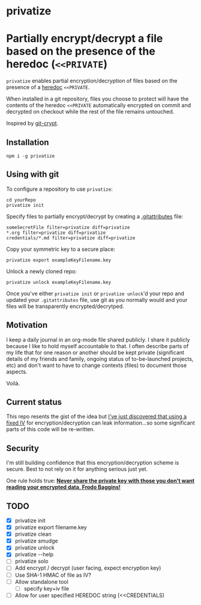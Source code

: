 # privatize
Partially encrypt/decrypt a file based on the presence of the heredoc (`<<PRIVATE`)
===================================================================================

`privatize` enables partial encryption/decryption of files based on the
presence of a [heredoc](https://en.wikipedia.org/wiki/Here_document)
`<<PRIVATE`.

When installed in a git repository, files you choose to protect will
have the contents of the heredoc `<<PRIVATE` automatically encrypted
on commit and decrypted on checkout while the rest of the file remains
untouched.

Inspired by [git-crypt](https://github.com/AGWA/git-crypt).

## Installation
`npm i -g privatize`

## Using with git
To configure a repository to use `privatize`:
```
cd yourRepo
privatize init
```

Specify files to partially encrypt/decrypt by creating a
[.gitattributes](https://git-scm.com/book/en/v2/Customizing-Git-Git-Attributes)
file:

```
someSecretFile filter=privatize diff=privatize
*.org filter=privatize diff=privatize
credentials/*.md filter=privatize diff=privatize
```

Copy your symmetric key to a secure place:
```
privatize export exampleKeyFilename.key
```

Unlock a newly cloned repo:
```
privatize unlock exampleKeyFilename.key
```

Once you've either `privatize init` or `privatize unlock`'d your repo
and updated your `.gitattributes` file, use git as you normally would
and your files will be transparently encrypted/decrytped.

## Motivation

I keep a daily journal in an org-mode file shared publicly. I share it
publicly because I like to hold myself accountable to that. I often
describe parts of my life that for one reason or another should be
kept private (significant details of my friends and family, ongoing
status of to-be-launched projects, etc) and don't want to have to
change contexts (files) to document those aspects.

Voilà.

## Current status

This repo resents the gist of the idea but [I've just discovered that
using a fixed IV](https://github.com/AGWA/git-crypt#security) for
encryption/decryption can leak information...so some significant parts
of this code will be re-written.

## Security

I'm still building confidence that this encryption/decryption scheme
is secure. Best to not rely on it for anything serious just yet.

One rule holds true:
[**Never share the private key with those you don't want reading your encrypted data, Frodo Baggins!**](https://www.youtube.com/watch?v=iThtELZvfPs)

## TODO
- [X] privatize init
- [X] privatize export filename.key
- [X] privatize clean
- [X] privatize smudge
- [X] privatize unlock
- [X] privatize --help
- [ ] privatize solo
- [ ] Add encrypt / decrypt (user facing, expect encryption key)
- [ ] Use SHA-1 HMAC of file as IV?
- [ ] Allow standalone tool
  - [ ] specify key+iv file
- [ ] Allow for user specified HEREDOC string (<<CREDENTIALS)
